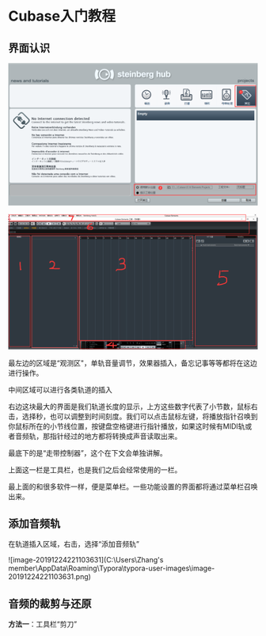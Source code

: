 # Cubase入门教程

## 界面认识

![image-20191224214745172](./media/001.png)

![软件主界面](./media/002.png)

最左边的区域是“观测区"，单轨音量调节，效果器插入，备忘记事等等都将在这边进行操作。

中间区域可以进行各类轨道的插入

右边这块最大的界面是我们轨道长度的显示，上方这些数字代表了小节数，鼠标右击，选择秒，也可以调整到时间刻度。我们可以点击鼠标左键，将播放指针召唤到你鼠标所在的小节线位置，按键盘空格键进行指针播放，如果这时候有MIDI轨或者音频轨，那指针经过的地方都将转换成声音读取出来。

最底下的是“走带控制器”，这个在下文会单独讲解。

上面这一栏是工具栏，也是我们之后会经常使用的一栏。

最上面的和很多软件一样，便是菜单栏。一些功能设置的界面都将通过菜单栏召唤出来。

## 添加音频轨

在轨道插入区域，右击，选择“添加音频轨”

![image-20191224221103631](C:\Users\Zhang's member\AppData\Roaming\Typora\typora-user-images\image-20191224221103631.png)

## 音频的裁剪与还原

**方法一**：工具栏“剪刀”



